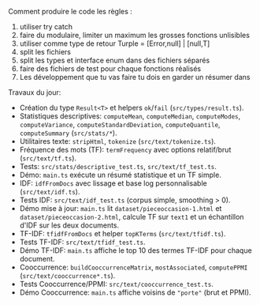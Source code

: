 Comment produire le code les règles : 
1. utiliser try catch 
2. faire du modulaire, limiter un maximum les grosses fonctions unlisibles
3. utiliser comme type de retour Turple = [Error,null] | [null,T]
4. split les fichiers
5. split les types et interface enum dans des fichiers séparés
6. faire des fichiers de test pour chaque fonctions réalisés
7. Les développement que tu vas faire tu dois en garder un résumer dans 

Travaux du jour:
- Création du type `Result<T>` et helpers `ok`/`fail` (`src/types/result.ts`).
- Statistiques descriptives: `computeMean`, `computeMedian`, `computeModes`, `computeVariance`, `computeStandardDeviation`, `computeQuantile`, `computeSummary` (`src/stats/*`).
- Utilitaires texte: `stripHtml`, `tokenize` (`src/text/tokenize.ts`).
- Fréquence des mots (TF): `termFrequency` avec options relatif/brut (`src/text/tf.ts`).
- Tests: `src/stats/descriptive_test.ts`, `src/text/tf_test.ts`.
- Démo: `main.ts` exécute un résumé statistique et un TF simple.
 - IDF: `idfFromDocs` avec lissage et base log personnalisable (`src/text/idf.ts`).
 - Tests IDF: `src/text/idf_test.ts` (corpus simple, smoothing > 0).
 - Démo mise à jour: `main.ts` lit `dataset/pieceoccasion-1.html` et `dataset/pieceoccasion-2.html`, calcule TF sur `text1` et un échantillon d'IDF sur les deux documents.
 - TF-IDF: `tfidfFromDocs` et helper `topKTerms` (`src/text/tfidf.ts`).
 - Tests TF-IDF: `src/text/tfidf_test.ts`.
 - Démo TF-IDF: `main.ts` affiche le top 10 des termes TF-IDF pour chaque document.
 - Cooccurrence: `buildCooccurrenceMatrix`, `mostAssociated`, `computePPMI` (`src/text/cooccurrence*.ts`).
 - Tests Cooccurrence/PPMI: `src/text/cooccurrence_test.ts`.
 - Démo Cooccurrence: `main.ts` affiche voisins de `"porte"` (brut et PPMI).